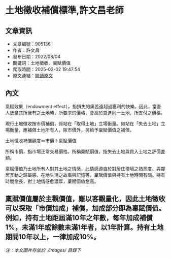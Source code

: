 # 土地徵收補償標準,許文昌老師

## 文章資訊
- 文章編號：905136
- 作者：許文昌
- 發布日期：2022/08/04
- 關鍵詞：土地徵收、稟賦價值
- 爬取時間：2025-02-02 19:47:54
- 原文連結：[閱讀原文](https://real-estate.get.com.tw/Columns/detail.aspx?no=905136)

## 內文
稟賦效果（endowment effect），指損失的痛苦遠超過獲利的快樂。因此，當吾人放棄其所擁有之土地時，所要求的價格，會高於買進同一土地，所支付之價格。

現行土地徵收按市價補償，係站在「取得土地」立場衡量。如站在「失去土地」立場衡量，應補償土地所有人，除市價外，另給予稟賦價值之補償。

土地徵收補償額度＝市價＋稟賦價值

所稱市價，指市場正常交易價格。所稱稟賦價值，指失去土地與買入土地之評價差額。

稟賦價值乃土地所有人對其土地之情感，此情感源自於對居住環境之熟悉度、與鄰居互動之歸屬感、在地生活之故事與記憶等。稟賦價值與持有土地時間有關。持有時間愈長，對土地情感愈濃厚，稟賦價值愈高。

稟賦價值屬於主觀價值，難以客觀量化，因此土地徵收可以採取「市價加成」補償，加成部分即為稟賦價值。例如，持有土地距屆滿10年之年數，每年加成補償1%，未滿1年或餘數未滿1年者，以1年計算。持有土地期間10年以上，一律加成10%。
---
*注：本文圖片存放於 ./images/ 目錄下*
